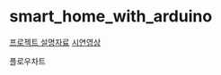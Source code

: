 # smart_home_with_arduino

[프로젝트 설명자료](https://www.notion.so/eorms6199/smart_home_with_arduino-9e99e2642ad04a2f9da8e7dde6e38664#362c09046d4b40c2a70b87db008c9fee
)
[시연영상](~)


플로우차트
